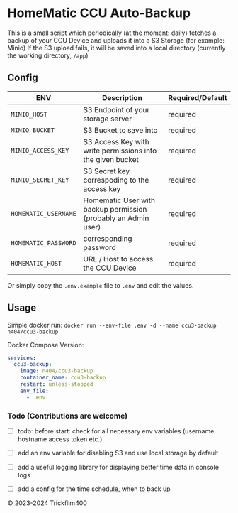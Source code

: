 # HomeMatic CCU Auto-Backup

This is a small script which periodically (at the moment: daily) fetches a backup of your CCU Device and uploads it into a S3 Storage (for example: Minio)
If the S3 upload fails, it will be saved into a local directory (currently the working directory, `/app`)


## Config

| ENV                  | Description                                                    | Required/Default |
|----------------------|----------------------------------------------------------------|------------------|
| `MINIO_HOST`         | S3 Endpoint of your storage server                             | required         |
| `MINIO_BUCKET`       | S3 Bucket to save into                                         | required         |
| `MINIO_ACCESS_KEY`   | S3 Access Key with write permissions into the given bucket     | required         |
| `MINIO_SECRET_KEY`   | S3 Secret key correspoding to the access key                   | required         |
| `HOMEMATIC_USERNAME` | Homematic User with backup permission (probably an Admin user) | required         |
| `HOMEMATIC_PASSWORD` | corresponding password                                         | required         |
| `HOMEMATIC_HOST`     | URL / Host to access the CCU Device                            | required         |


Or simply copy the `.env.example` file to `.env` and edit the values.

## Usage

Simple docker run: `docker run --env-file .env -d --name ccu3-backup n404/ccu3-backup`

Docker Compose Version:
```yaml
services:
  ccu3-backup:
    image: n404/ccu3-backup
    container_name: ccu3-backup
    restart: unless-stopped
    env_file:
      - .env
```

### Todo (Contributions are welcome)
- [ ] todo: before start: check for all necessary env variables (username hostname access token etc.)
- [ ] add an env variable for disabling S3 and use local storage by default
- [ ] add a useful logging library for displaying better time data in console logs
- [ ] add a config for the time schedule, when to back up


&copy; 2023-2024 Trickfilm400